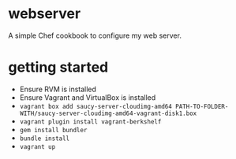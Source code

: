 webserver
=========

A simple Chef cookbook to configure my web server.

getting started
===============
* Ensure RVM is installed
* Ensure Vagrant and VirtualBox is installed
* `vagrant box add saucy-server-cloudimg-amd64 PATH-TO-FOLDER-WITH/saucy-server-cloudimg-amd64-vagrant-disk1.box`
* `vagrant plugin install vagrant-berkshelf`
* `gem install bundler`
* `bundle install`
* `vagrant up`

